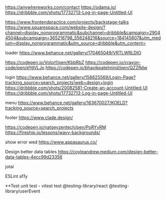 https://anywhereworks.com/contact
https://odama.io/
https://dribbble.com/shots/17732713-Log-in-page-Untitled-UI


https://www.frontendpractice.com/projects/backstage-talks
https://www.squarespace.com/website-design/?channel=display_nonprogrammatic&subchannel=dribbble&campaign=29044504&subcampaign=365216798_556248216&source=184145607&utm_medium=display_nonprogrammatic&utm_source=dribbble&utm_content=

loader
https://www.behance.net/gallery/170465049/VRTLWRLDIO

https://codepen.io/Volorf/pen/KbbRbZ
https://codepen.io/crayon-code/pen/eYdVLJo
https://codepen.io/bhavikpatelmind/pen/QZZRdw

login
https://www.behance.net/gallery/158625569/Login-Page?tracking_source=search_projects|web+design+login
https://dribbble.com/shots/20082581-Create-an-account-Untitled-UI
https://dribbble.com/shots/17732713-Log-in-page-Untitled-UI

menu
https://www.behance.net/gallery/163670027/KOELD?tracking_source=search_projects

footer
https://www.clade.design/

https://codepen.io/natgeyzentech/pen/PoRYvRM
https://fireship.io/lessons/wavy-backgrounds/

show error wed  https://www.appasaurus.co/

Design better data tables
https://coyleandrew.medium.com/design-better-data-tables-4ecc99d23356

jotai

ESLint a11y

**Test
unit test - vitest
test @testing-library/react
@testing-library/userEvent